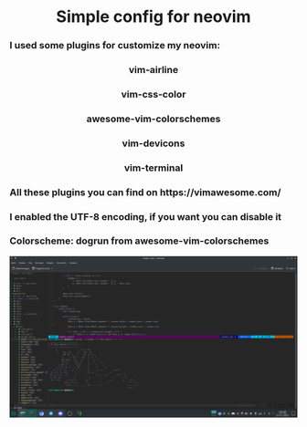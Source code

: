 <h1 align='center'> Simple config for neovim</h1>
<h3>I used some plugins for customize my neovim: </h3>
<h3 align='center'>vim-airline</h3>
<h3 align='center'>vim-css-color</h3>
<h3 align='center'>awesome-vim-colorschemes</h3>
<h3 align='center'>vim-devicons</h3>
<h3 align='center'>vim-terminal</h3>
<h3>All these plugins you can find on https://vimawesome.com/</h3>
<h3>I enabled the UTF-8 encoding, if you want you can disable it</h3>
<h3>Colorscheme: dogrun from awesome-vim-colorschemes</h3>
<img src="https://github.com/k1rlm/neovim-config/blob/main/myneovim.png"</img>
